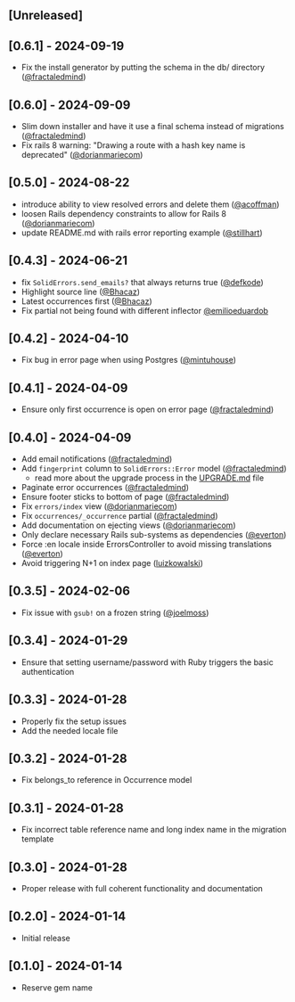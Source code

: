 ## [Unreleased]

## [0.6.1] - 2024-09-19

- Fix the install generator by putting the schema in the db/ directory ([@fractaledmind](https://github.com/fractaledmind/solid_errors/pull/62))

## [0.6.0] - 2024-09-09

- Slim down installer and have it use a final schema instead of migrations ([@fractaledmind](https://github.com/fractaledmind/solid_errors/pull/60))
- Fix rails 8 warning: "Drawing a route with a hash key name is deprecated" ([@dorianmariecom](https://github.com/fractaledmind/solid_errors/pull/59))

## [0.5.0] - 2024-08-22

- introduce ability to view resolved errors and delete them ([@acoffman](https://github.com/fractaledmind/solid_errors/pull/56))
- loosen Rails dependency constraints to allow for Rails 8 ([@dorianmariecom](https://github.com/fractaledmind/solid_errors/pull/58))
- update README.md with rails error reporting example ([@stillhart](https://github.com/fractaledmind/solid_errors/pull/57))

## [0.4.3] - 2024-06-21

- fix `SolidErrors.send_emails?` that always returns true ([@defkode](https://github.com/fractaledmind/solid_errors/pull/46))
- Highlight source line ([@Bhacaz](https://github.com/fractaledmind/solid_errors/pull/47))
- Latest occurrences first ([@Bhacaz](https://github.com/fractaledmind/solid_errors/pull/48))
- Fix partial not being found with different inflector [@emilioeduardob](https://github.com/fractaledmind/solid_errors/pull/50)

## [0.4.2] - 2024-04-10

- Fix bug in error page when using Postgres ([@mintuhouse](https://github.com/fractaledmind/solid_errors/pull/43))

## [0.4.1] - 2024-04-09

- Ensure only first occurrence is open on error page ([@fractaledmind](https://github.com/fractaledmind/solid_errors/pull/42))

## [0.4.0] - 2024-04-09

- Add email notifications ([@fractaledmind](https://github.com/fractaledmind/solid_errors/pull/3))
- Add `fingerprint` column to `SolidErrors::Error` model ([@fractaledmind](https://github.com/fractaledmind/solid_errors/pull/10))
  - read more about the upgrade process in the [UPGRADE.md](./UPGRADE.md) file
- Paginate error occurrences ([@fractaledmind](https://github.com/fractaledmind/solid_errors/pull/39))
- Ensure footer sticks to bottom of page ([@fractaledmind](https://github.com/fractaledmind/solid_errors/pull/40))
- Fix `errors/index` view ([@dorianmariecom](https://github.com/fractaledmind/solid_errors/pull/25))
- Fix `occurrences/_occurrence` partial ([@fractaledmind](https://github.com/fractaledmind/solid_errors/pull/28))
- Add documentation on ejecting views ([@dorianmariecom](https://github.com/fractaledmind/solid_errors/pull/30))
- Only declare necessary Rails sub-systems as dependencies ([@everton](https://github.com/fractaledmind/solid_errors/pull/35))
- Force :en locale inside ErrorsController to avoid missing translations ([@everton](https://github.com/fractaledmind/solid_errors/pull/36))
- Avoid triggering N+1 on index page ([luizkowalski](https://github.com/fractaledmind/solid_errors/pull/38))

## [0.3.5] - 2024-02-06

- Fix issue with `gsub!` on a frozen string ([@joelmoss](https://github.com/fractaledmind/solid_errors/pull/9))

## [0.3.4] - 2024-01-29

- Ensure that setting username/password with Ruby triggers the basic authentication

## [0.3.3] - 2024-01-28

- Properly fix the setup issues
- Add the needed locale file

## [0.3.2] - 2024-01-28

- Fix belongs_to reference in Occurrence model

## [0.3.1] - 2024-01-28

- Fix incorrect table reference name and long index name in the migration template

## [0.3.0] - 2024-01-28

- Proper release with full coherent functionality and documentation

## [0.2.0] - 2024-01-14

- Initial release

## [0.1.0] - 2024-01-14

- Reserve gem name
